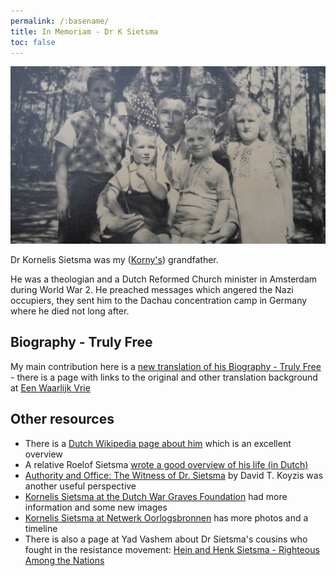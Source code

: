 ```yaml
---
permalink: /:basename/
title: In Memoriam - Dr K Sietsma
toc: false
---
```


![Dr Sietsma photo](/assets/images/dr_k_sietsma/Sietsma_family.JPG)

Dr Kornelis Sietsma was my ([Korny's](/korny)) grandfather.

He was a theologian and a Dutch Reformed Church minister in Amsterdam during World War 2. He preached messages which angered the Nazi occupiers, they sent him to the Dachau concentration camp in Germany where he died not long after.

## Biography - Truly Free

My main contribution here is a [new translation of his Biography - Truly Free](/dr_k_sietsma/een_waarlijk_vrie/2024_translation) - there is a page with links to the original and other translation background at [Een Waarlijk Vrie](/dr_k_sietsma/een_waarlijk_vrie/)

## Other resources

- There is a [Dutch Wikipedia page about him](https://nl.wikipedia.org/wiki/Kornelis_Sietsma) which is an excellent overview
- A relative Roelof Sietsma [wrote a good overview of his life (in Dutch)](http://roelsietsma-samengaan.blogspot.com/2008/09/waarom-k-sietsma-in-1942-stierf-in.html)
- [Authority and Office: The Witness of Dr. Sietsma](https://www.firstthings.com/blogs/firstthoughts/2013/02/authority-and-office-the-witness-of-dr-sietsma) by David T. Koyzis was another useful perspective
- [Kornelis  Sietsma at the Dutch War Graves Foundation](https://oorlogsgravenstichting.nl/personen/139872/kornelis-sietsma) had more information and some new images
- [Kornelis Sietsma at Netwerk Oorlogsbronnen](https://www.oorlogsbronnen.nl/tijdlijn/440810d6-f770-4b68-8e96-aa420a7b7d53) has more photos and a timeline
- There is also a page at Yad Vashem about Dr Sietsma's cousins who fought in the resistance movement: [Hein and Henk Sietsma - Righteous Among the Nations](https://www.yadvashem.org/righteous/stories/sietsma.html)
